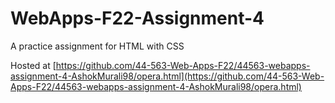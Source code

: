 # WebApps-F22-Assignment-4
A practice assignment for HTML with CSS

Hosted at [https://github.com/44-563-Web-Apps-F22/44563-webapps-assignment-4-AshokMurali98/opera.html](https://github.com/44-563-Web-Apps-F22/44563-webapps-assignment-4-AshokMurali98/opera.html)
